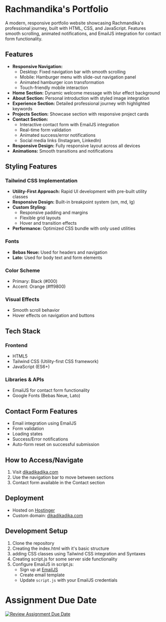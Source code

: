 # Rachmandika's Portfolio

A modern, responsive portfolio website showcasing Rachmandika's professional journey, built with HTML, CSS, and JavaScript. Features smooth scrolling, animated notifications, and EmailJS integration for contact form functionality.

## Features

- **Responsive Navigation:**
  - Desktop: Fixed navigation bar with smooth scrolling
  - Mobile: Hamburger menu with slide-out navigation panel
  - Animated hamburger icon transformation
  - Touch-friendly mobile interaction
- **Home Section:** Dynamic welcome message with blur effect background
- **About Section:** Personal introduction with styled image integration
- **Experience Section:** Detailed professional journey with highlighted keywords
- **Projects Section:** Showcase section with responsive project cards
- **Contact Section:** 
  - Interactive contact form with EmailJS integration
  - Real-time form validation
  - Animated success/error notifications
  - Social media links (Instagram, LinkedIn)
- **Responsive Design:** Fully responsive layout across all devices
- **Animations:** Smooth transitions and notifications

## Styling Features

### Tailwind CSS Implementation
- **Utility-First Approach:** Rapid UI development with pre-built utility classes
- **Responsive Design:** Built-in breakpoint system (sm, md, lg)
- **Custom Styling:**
  - Responsive padding and margins
  - Flexible grid layouts
  - Hover and transition effects
- **Performance:** Optimized CSS bundle with only used utilities

### Fonts
- **Bebas Neue:** Used for headers and navigation
- **Lato:** Used for body text and form elements

### Color Scheme
- Primary: Black (#000)
- Accent: Orange (#ff9800)

### Visual Effects
- Smooth scroll behavior
- Hover effects on navigation and buttons

## Tech Stack

### Frontend
- HTML5
- Tailwind CSS (Utility-first CSS framework)
- JavaScript (ES6+)

### Libraries & APIs
- EmailJS for contact form functionality
- Google Fonts (Bebas Neue, Lato)

## Contact Form Features

- Email integration using EmailJS
- Form validation
- Loading states
- Success/Error notifications
- Auto-form reset on successful submission

## How to Access/Navigate

1. Visit [dikadikadika.com](https://dikadikadika.com)
2. Use the navigation bar to move between sections
3. Contact form available in the Contact section

## Deployment

- Hosted on [Hostinger](https://hostinger.com)
- Custom domain: [dikadikadika.com](https://dikadikadika.com)

## Development Setup

1. Clone the repository
2. Creating the index.html with it's basic structure
3. adding CSS classes using Tailwind CSS integration and Syntaxes
5. Creating script.js for some server side functionality
6. Configure EmailJS in script.js:
   - Sign up at [EmailJS](https://www.emailjs.com)
   - Create email template
   - Update `script.js` with your EmailJS credentials

# Assignment Due Date
[![Review Assignment Due Date](https://classroom.github.com/assets/deadline-readme-button-22041afd0340ce965d47ae6ef1cefeee28c7c493a6346c4f15d667ab976d596c.svg)](https://classroom.github.com/a/akoVEwkh)
